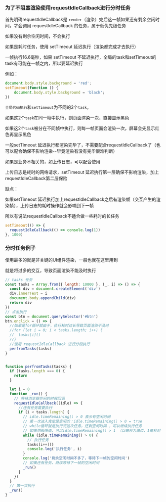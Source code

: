 ### 为了不阻塞渲染使用requestIdleCallback进行分时任务



首先明确requestIdleCallback是 `render`（渲染）完后这一帧如果还有剩余空闲时间，才会调用 requestIdleCallback 的任务，属于低优先级任务

如果没有剩余空闲时间，不会执行



如果是耗时任务，使用 setTimeout 延迟执行（渲染都完成才去执行）



一帧执行16.6毫秒，如果 setTimeout 不延迟执行，全局的task和setTimeout的task有可能在一帧之内，所以要延迟执行

例如：

```js
document.body.style.background = 'red';
setTimeout(function () {
    document.body.style.background = 'black';
})
```

`全局代码执行`和`setTimeout`为不同的2个`task`。

如果这2个`task`在同一帧中执行，则页面渲染一次，直接显示黑色

如果这2个`task`被分在不同帧中执行，则每一帧页面会渲染一次，屏幕会先显示红色再显示黑色





一般setTimeout 延迟执行都渲染完毕了，不需要配合requestIdleCallback了（也可以配合确保不影响渲染--毕竟渲染有没有完毕很难判断）

如果是业务不相关的，如上传日志，可以配合使用

上传日志是耗时的网络请求，setTimeout 延迟执行第一层确保不影响渲染，加上requestIdleCallback第二层保险

缺点：

如果setTimeout 延迟执行加上requestIdleCallback之后有渲染帧（交互产生的渲染帧），上传日志的耗时操作就会影响到下一帧

所以有说法requestIdleCallback不适合做一些耗时的长任务

```js
setTimeout(() => {
  requestIdleCallback(() => console.log(1))
}, 1000)
```





### 分时任务例子

使用最多的就是非关键的UI组件渲染，一般也就在这里用到

就是将过多的交互，导致页面渲染不能及时执行

```js
// tasks 任务
const tasks = Array.from({ length: 10000 }, (_, i) => () => {
  const div = document.createElement('div')
  div.innerText = i
  document.body.appendChild(div)
  return div
})
// 点击执行
const btn = document.querySelector('#btn')
btn.onclick = () => {
  //如果是for循环就由于，执行耗时过长导致页面渲染不及时
  //for (let i = 0; i < tasks.length; i++) {
  //  tasks[i]()
  //}
  //使用 requestIdleCallback 进行分段执行
  perfromTasks(tasks)
}


function perfromTasks(tasks) {
  if (tasks.length === 0) {
    return
  }

  let i = 0
  function _run() {
    // 等待浏览器空闲的时候回调
    requestIdleCallback((idle) => {
      //还有任务需要执行  
      if (i < tasks.length) {
        // idle.timeRemaining() > 0 表示有空闲时间 
        // 第一次进入肯定是空闲的：idle.timeRemaining() > 0 = true
        // while循环就是执行完这次任务，还剩空闲时间 ，可以继续执行任务
        // 如果怕极限值，可以idle.timeRemaining() > 1 （以毫秒为单位，1毫秒对应计算来说是很长的）
        while (idle.timeRemaining() > 0) {
          // 执行任务
          tasks[i++]()
          console.log('执行任务', i)
        }
        console.log('剩余空闲时间不多了，等待下一帧的空闲时间')
        // 如果还有任务，继续等待下一帧的空闲时间
        _run()
      }
    })
  }
  // 第一次执行
  _run()
}

```


































